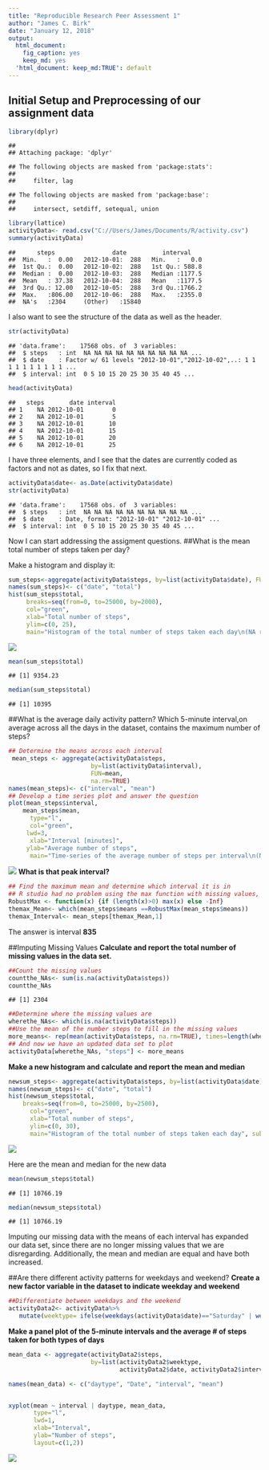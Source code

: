 ```yaml
---
title: "Reproducible Research Peer Assessment 1"
author: "James C. Birk"
date: "January 12, 2018"
output:
  html_document: 
    fig_caption: yes
    keep_md: yes
  'html_document: keep_md:TRUE': default
---
```




## Initial Setup and Preprocessing of our assignment data

```r
library(dplyr)
```

```
## 
## Attaching package: 'dplyr'
```

```
## The following objects are masked from 'package:stats':
## 
##     filter, lag
```

```
## The following objects are masked from 'package:base':
## 
##     intersect, setdiff, setequal, union
```

```r
library(lattice)
activityData<- read.csv("C://Users/James/Documents/R/activity.csv")
summary(activityData)
```

```
##      steps                date          interval     
##  Min.   :  0.00   2012-10-01:  288   Min.   :   0.0  
##  1st Qu.:  0.00   2012-10-02:  288   1st Qu.: 588.8  
##  Median :  0.00   2012-10-03:  288   Median :1177.5  
##  Mean   : 37.38   2012-10-04:  288   Mean   :1177.5  
##  3rd Qu.: 12.00   2012-10-05:  288   3rd Qu.:1766.2  
##  Max.   :806.00   2012-10-06:  288   Max.   :2355.0  
##  NA's   :2304     (Other)   :15840
```
I also want to see the structure of the data as well as the header.

```r
str(activityData)
```

```
## 'data.frame':	17568 obs. of  3 variables:
##  $ steps   : int  NA NA NA NA NA NA NA NA NA NA ...
##  $ date    : Factor w/ 61 levels "2012-10-01","2012-10-02",..: 1 1 1 1 1 1 1 1 1 1 ...
##  $ interval: int  0 5 10 15 20 25 30 35 40 45 ...
```

```r
head(activityData)
```

```
##   steps       date interval
## 1    NA 2012-10-01        0
## 2    NA 2012-10-01        5
## 3    NA 2012-10-01       10
## 4    NA 2012-10-01       15
## 5    NA 2012-10-01       20
## 6    NA 2012-10-01       25
```
I have three elements, and I see that the dates are currently coded as factors and not as dates, so I fix that next.

```r
activityData$date<- as.Date(activityData$date)
str(activityData)
```

```
## 'data.frame':	17568 obs. of  3 variables:
##  $ steps   : int  NA NA NA NA NA NA NA NA NA NA ...
##  $ date    : Date, format: "2012-10-01" "2012-10-01" ...
##  $ interval: int  0 5 10 15 20 25 30 35 40 45 ...
```
Now I can start addressing the assigment questions. 
##What is the mean total number of steps taken per day?  

Make a histogram and display it:

```r
sum_steps<-aggregate(activityData$steps, by=list(activityData$date), FUN=sum, na.rm=TRUE)
names(sum_steps)<- c("date", "total")
hist(sum_steps$total, 
     breaks=seq(from=0, to=25000, by=2000),
     col="green", 
     xlab="Total number of steps", 
     ylim=c(0, 25), 
     main="Histogram of the total number of steps taken each day\n(NA removed)")
```

![](PA1_template_files/figure-html/unnamed-chunk-4-1.png)<!-- -->

```r
mean(sum_steps$total)
```

```
## [1] 9354.23
```

```r
median(sum_steps$total)
```

```
## [1] 10395
```
##What is the average daily activity pattern? Which 5-minute interval,on average across all the days in the dataset, contains the maximum number of steps?

```r
## Determine the means across each interval
 mean_steps <- aggregate(activityData$steps, 
                       by=list(activityData$interval), 
                       FUN=mean, 
                       na.rm=TRUE)
names(mean_steps)<- c("interval", "mean")
## Develop a time series plot and answer the question
plot(mean_steps$interval, 
    mean_steps$mean, 
      type="l", 
      col="green", 
     lwd=3, 
      xlab="Interval [minutes]", 
     ylab="Average number of steps", 
      main="Time-series of the average number of steps per interval\n(NA removed)")
```

![](PA1_template_files/figure-html/unnamed-chunk-5-1.png)<!-- -->
**What is that peak interval?**

```r
## Find the maximum mean and determine which interval it is in
## R studio had no problem using the max function with missing values, but KnitR did not like it
RobustMax <- function(x) {if (length(x)>0) max(x) else -Inf}
themax_Mean<- which(mean_steps$means ==RobustMax(mean_steps$means))
themax_Interval<- mean_steps[themax_Mean,1]
```
The answer is interval **835**

##Imputing Missing Values
**Calculate and report the total number of missing values in the data set.**

```r
##Count the missing values
countthe_NAs<- sum(is.na(activityData$steps))
countthe_NAs
```

```
## [1] 2304
```

```r
##Determine where the missing values are
wherethe_NAs<- which(is.na(activityData$steps))
##Use the mean of the number steps to fill in the missing values 
more_means<- rep(mean(activityData$steps, na.rm=TRUE), times=length(wherethe_NAs))
## And now we have an updated data set to plot
activityData[wherethe_NAs, "steps"] <- more_means
```

**Make a new histogram and calculate and report the mean and median**

```r
newsum_steps<- aggregate(activityData$steps, by=list(activityData$date), FUN=sum)
names(newsum_steps)<- c("date", "total")
hist(newsum_steps$total, 
    breaks=seq(from=0, to=25000, by=2500),
      col="green", 
      xlab="Total number of steps", 
      ylim=c(0, 30), 
      main="Histogram of the total number of steps taken each day", sub="With imputed values in place of NA")
```

![](PA1_template_files/figure-html/unnamed-chunk-8-1.png)<!-- -->

Here are the mean and median for the new data

```r
mean(newsum_steps$total)
```

```
## [1] 10766.19
```

```r
median(newsum_steps$total)
```

```
## [1] 10766.19
```
Imputing our missing data with the means of each interval has expanded our data set, since there are no longer missing values that we are disregarding. Additionally, the mean and median are equal and have both increased.  

##Are there different activity patterns for weekdays and weekend?
**Create a new factor variable in the dataset to indicate weekday and weekend**


```r
##Differentiate between weekdays and the weekend
activityData2<- activityData%>%
   mutate(weektype= ifelse(weekdays(activityData$date)=="Saturday" | weekdays(activityData$date)=="Sunday", "Weekend", "Weekday"))
```
**Make a panel plot of the 5-minute intervals and the average # of steps taken for both types of days**


```r
mean_data <- aggregate(activityData2$steps, 
                       by=list(activityData2$weektype, 
                               activityData2$date, activityData2$interval), mean)

names(mean_data) <- c("daytype", "Date", "interval", "mean")


xyplot(mean ~ interval | daytype, mean_data, 
       type="l", 
       lwd=1, 
       xlab="Interval", 
       ylab="Number of steps", 
       layout=c(1,2))
```

![](PA1_template_files/figure-html/panelPlot-1.png)<!-- -->
